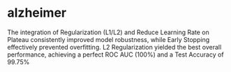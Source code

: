 # alzheimer
The integration of Regularization (L1/L2) and Reduce Learning Rate on Plateau consistently improved model robustness, while Early Stopping effectively prevented overfitting. L2 Regularization yielded the best overall performance, achieving a perfect ROC AUC (100%) and a Test Accuracy of 99.75%
